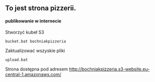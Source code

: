 ## To jest strona pizzerii. 

#### publikowanie w internecie

Stworzyć kubeł S3

```
bucket.bat bochniakpizzeria
```
Zaktualizować wszyskie pliki

```
upload.bat
```

Strona dostępna pod adresem http://bochniakpizzeria.s3-website.eu-central-1.amazonaws.com/